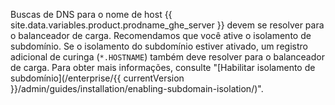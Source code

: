 Buscas de DNS para o nome de host {{ site.data.variables.product.prodname_ghe_server }} devem se resolver para o balanceador de carga. Recomendamos que você ative o isolamento de subdomínio. Se o isolamento do subdomínio estiver ativado, um registro adicional de curinga (`*.HOSTNAME`) também deve resolver para o balanceador de carga. Para obter mais informações, consulte "[Habilitar isolamento de subdomínio](/enterprise/{{ currentVersion }}/admin/guides/installation/enabling-subdomain-isolation/)".
